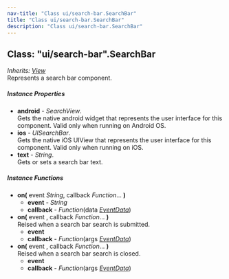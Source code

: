 ```yaml
---
nav-title: "Class ui/search-bar.SearchBar"
title: "Class ui/search-bar.SearchBar"
description: "Class ui/search-bar.SearchBar"
---
```

## Class: "ui/search-bar".SearchBar  
_Inherits:_ [_View_](../../ui/core/view/View.md)  
Represents a search bar component.

##### Instance Properties
 - **android** - _SearchView_.    
  Gets the native android widget that represents the user interface for this component. Valid only when running on Android OS.
 - **ios** - _UISearchBar_.    
  Gets the native iOS UIView that represents the user interface for this component. Valid only when running on iOS.
 - **text** - _String_.    
  Gets or sets a search bar text.

##### Instance Functions
 - **on(** event _String_, callback _Function_... **)**
   - **event** - _String_
   - **callback** - _Function_(data [_EventData_](../../data/observable/EventData.md))
 - **on(** event , callback _Function_... **)**  
     Reised when a search bar search is submitted.
   - **event**
   - **callback** - _Function_(args [_EventData_](../../data/observable/EventData.md))
 - **on(** event , callback _Function_... **)**  
     Reised when a search bar search is closed.
   - **event**
   - **callback** - _Function_(args [_EventData_](../../data/observable/EventData.md))